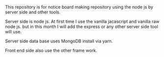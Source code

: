 This repository is for notice board making repository using the node js by server side and other tools.

Server side is node js. At first time I use the vanilla jacascript and vanilla raw node js. but in this month I will add the express or any other server side tool will use.

Server side data base uses MongoDB install via yarn.

Front end side also use the other frame work.